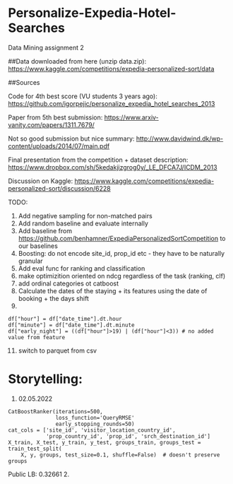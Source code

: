 # Personalize-Expedia-Hotel-Searches
 Data Mining assignment 2

##Data downloaded from here (unzip data.zip):
https://www.kaggle.com/competitions/expedia-personalized-sort/data


##Sources

Code for 4th best score (VU students 3 years ago):
https://github.com/igorpejic/personalize_expedia_hotel_searches_2013

Paper from 5th best submission:
https://www.arxiv-vanity.com/papers/1311.7679/


Not so good submission but nice summary:
http://www.davidwind.dk/wp-content/uploads/2014/07/main.pdf


Final presentation from the competition + dataset description:
https://www.dropbox.com/sh/5kedakjizgrog0y/_LE_DFCA7J/ICDM_2013


Discussion on Kaggle:
https://www.kaggle.com/competitions/expedia-personalized-sort/discussion/6228

TODO:
1. Add negative sampling for non-matched pairs
2. Add random baseline and evaluate internally
3. Add baseline from https://github.com/benhamner/ExpediaPersonalizedSortCompetition to our baselines
4. Boosting: do not encode site_id, prop_id etc - they have to be naturally granular
5. Add eval func for ranking and classification 
6. make optimizition oriented on ndcg regardless of the task (ranking, clf)
7. add ordinal categories ot catboost
8. Calculate the dates of the staying + its features using the date of booking + the days shift
9. 
```
df["hour"] = df["date_time"].dt.hour
df["minute"] = df["date_time"].dt.minute
df["early_night"] = ((df["hour"]>19) | (df["hour"]<3)) # no added value from feature
```
11. switch to parquet from csv

# Storytelling:
1. 02.05.2022
```
CatBoostRanker(iterations=500, 
               loss_function='QueryRMSE'
               early_stopping_rounds=50)
cat_cols = ['site_id', 'visitor_location_country_id',
            'prop_country_id', 'prop_id', 'srch_destination_id']
X_train, X_test, y_train, y_test, groups_train, groups_test = train_test_split(
    X, y, groups, test_size=0.1, shuffle=False)  # doesn't preserve groups
```
Public LB: 0.32661
2. 

